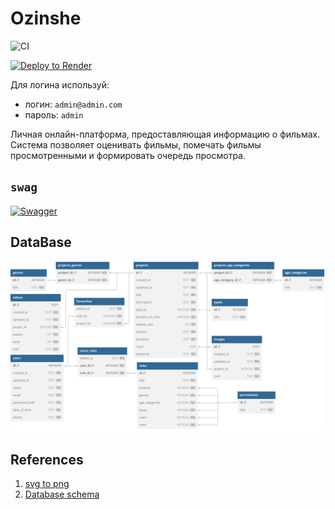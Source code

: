 # Ozinshe

![CI](https://github.com/Bayan2019/go-ozinshe/actions/workflows/ci.yml/badge.svg)

[![Deploy to Render](https://render.com/images/deploy-to-render-button.svg)](https://go-ozinshe.onrender.com)

Для логина используй:
* логин: `admin@admin.com`
* пароль: `admin`

Личная онлайн-платформа, предоставляющая информацию о фильмах. Система позволяет оценивать фильмы, помечать фильмы 
просмотренными и формировать очередь просмотра.

## `swag`

[![Swagger](https://raw.githubusercontent.com/swagger-api/swagger.io/wordpress/images/assets/SW-logo-clr.png)](https://go-ozinshe.onrender.com/swagger/index.html)

## DataBase

[![ozinshe](./ozinshe.svg "Ozinshe DataBase")](https://www.dbdiagram.io/d/ozinshe-68132c1f1ca52373f5132a27)

## References

1. [svg to png](https://svgtopng.com/)
2. [Database schema](https://www.dbdiagram.io/d/ozinshe-68132c1f1ca52373f5132a27)